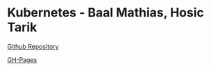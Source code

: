 # Kubernetes - Baal Mathias, Hosic Tarik

[Github Repository](https://github.com/MathiasBal/kubernetes-presentation)

[GH-Pages](https://mathiasbal.github.io/kubernetes-presentation/slides/#/)
